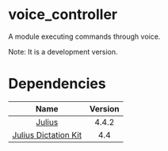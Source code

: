 # voice_controller

A module executing commands through voice.

Note: It is a development version.

# Dependencies

| Name   | Version    |
|:-----:|:-----------:|
| [Julius](https://github.com/julius-speech/julius) | 4.4.2      |
| [Julius Dictation Kit](https://github.com/julius-speech/dictation-kit) | 4.4 |
